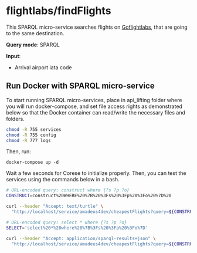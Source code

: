 # flightlabs/findFlights

This SPARQL micro-service searches flights on [Goflightlabs](https://www.goflightlabs.com), that are going to the same destination.

**Query mode**: SPARQL

**Input**:
- Arrival airport iata code

## Run Docker with SPARQL micro-service

To start running SPARQL micro-services, place in api_lifting folder where you will run docker-compose, and set file access rights as demonstrated below so that the Docker container can read/write the necessary files and folders.

```bash
chmod -R 755 services
chmod -R 755 config
chmod -R 777 logs
```

Then, run:

```
docker-compose up -d
```

Wait a few seconds for Corese to initialize properly. 
Then, you can test the services using the commands below in a bash.

```bash
# URL-encoded query: construct where {?s ?p ?o}
CONSTRUCT=construct%20WHERE%20%7B%20%3Fs%20%3Fp%20%3Fo%20%7D%20

curl --header "Accept: text/turtle" \
  "http://localhost/service/amadeus4dev/cheapestFlights?query=${CONSTRUCT}&departure_iata=MAD&max_Price=1000" 

# URL-encoded query: select * where {?s ?p ?o}
SELECT='select%20*%20where%20%7B%3Fs%20%3Fp%20%3Fo%7D'

curl --header "Accept: application/sparql-results+json" \
  "http://localhost/service/amadeus4dev/cheapestFlights?query=${CONSTRUCT}&departure_iata=MAD&max_Price=1000" 
```

